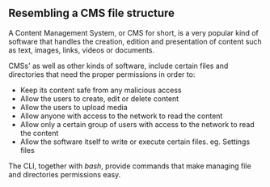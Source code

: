 ## Resembling a CMS file structure

A Content Management System, or CMS for short, is a very popular kind of software that handles the creation, edition and presentation of content such as text, images, links, videos or documents.

CMSs' as well as other kinds of software, include certain files and directories that need the proper permissions in order to: 

- Keep its content safe from any malicious access
- Allow the users to create, edit or delete content
- Allow the users to upload media
- Allow anyone with access to the network to read the content
- Allow only a certain group of users with access to the network to read the content
- Allow the software itself to write or execute certain files. eg. Settings files

The CLI, together with _bash_, provide commands that make managing file and directories permissions easy.